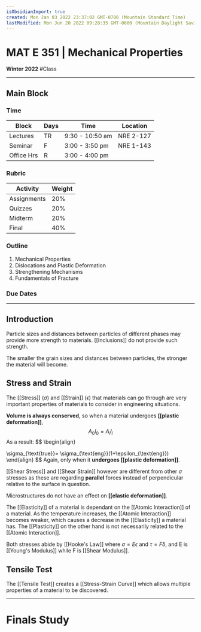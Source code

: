 ```yaml
---
isObsidianImport: true
created: Mon Jan 03 2022 23:37:02 GMT-0700 (Mountain Standard Time)
lastModified: Mon Jun 20 2022 09:28:35 GMT-0600 (Mountain Daylight Saving Time)
---
```

# MAT E 351 | Mechanical Properties
**Winter 2022** #Class

---

## Main Block
### Time
| Block      | Days | Time            | Location  |
| ---------- | ---- | --------------- | --------- |
| Lectures   | TR   | 9:30 - 10:50 am | NRE 2-127 |
| Seminar    | F    | 3:00 - 3:50 pm  | NRE 1-143 |
| Office Hrs | R    | 3:00 - 4:00 pm  |           |

### Rubric
| Activity    | Weight |
| ----------- | ------ |
| Assignments | 20%    |
| Quizzes     | 20%    |
| Midterm     | 20%    |
| Final       | 40%    | 

### Outline
1. Mechanical Properties
2. Dislocations and Plastic Deformation
3. Strengthening Mechanisms
4. Fundamentals of Fracture

### Due Dates

---

## Introduction
Particle sizes and distances between particles of different phases may provide more strength to materials. [[Inclusions]] do not provide such strength.

The smaller the grain sizes and distances between particles, the stronger the material will become.

## Stress and Strain

The [[Stress]] ($\sigma$) and [[Strain]] ($\epsilon$) that materials can go through are very important properties of materials to consider in engineering situations.

**Volume is always conserved**, so when a material undergoes **[[plastic deformation]]**, $$A_0l_0=A_il_i$$As a result:
$$
\begin{align}

\sigma_{\text{true}}= \sigma_{\text{eng}}(1+\epsilon_{\text{eng}})
\end{align}
$$
Again, only when it **undergoes [[plastic deformation]]**.

[[Shear Stress]] and [[Shear Strain]] however are different from other $\sigma$ stresses as these are regarding **parallel** forces instead of perpendicular relative to the surface in question.

Microstructures do not have an effect on **[[elastic deformation]]**.

The [[Elasticity]] of a material is dependant on the [[Atomic Interaction]] of a material. As the temperature increases, the [[Atomic Interaction]] becomes weaker, which causes a decrease in the [[Elasticity]] a material has. The [[Plasticity]] on the other hand is not necessarily related to the [[Atomic Interaction]]. 

Both stresses abide by [[Hooke's Law]] where $\sigma=E\epsilon$ and $\tau=F\delta$, and E is [[Young's Modulus]] while F is [[Shear Modulus]].

## Tensile Test
The [[Tensile Test]] creates a [[Stress-Strain Curve]] which allows multiple properties of a material to be discovered. 


---

# Finals Study
